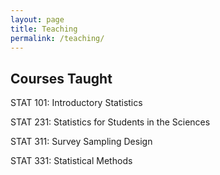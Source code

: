 ```yaml
---
layout: page
title: Teaching
permalink: /teaching/
---
```




## Courses Taught

STAT 101: Introductory Statistics

STAT 231: Statistics for Students in the Sciences

STAT 311: Survey Sampling Design

STAT 331: Statistical Methods
